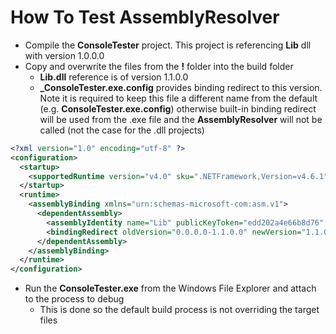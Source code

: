 # How To Test AssemblyResolver

* Compile the **ConsoleTester** project. This project is referencing **Lib** dll with version 1.0.0.0
* Copy and overwrite the files from the **!** folder into the build folder
    * **Lib.dll** reference is of version 1.1.0.0
    * **_ConsoleTester.exe.config** provides binding redirect to this version. Note it is required to keep this file a different name from the default (e.g. **ConsoleTester.exe.config**) otherwise built-in binding redirect will be used from the .exe file and the **AssemblyResolver** will not be called (not the case for the .dll projects)
~~~ xml
<?xml version="1.0" encoding="utf-8" ?>
<configuration>
  <startup>
    <supportedRuntime version="v4.0" sku=".NETFramework,Version=v4.6.1" />
  </startup>
  <runtime>
    <assemblyBinding xmlns="urn:schemas-microsoft-com:asm.v1">
      <dependentAssembly>
        <assemblyIdentity name="Lib" publicKeyToken="edd202a4e66b8d76" culture="neutral" />
        <bindingRedirect oldVersion="0.0.0.0-1.1.0.0" newVersion="1.1.0.0" />
      </dependentAssembly>
    </assemblyBinding>
  </runtime>
</configuration>
~~~
* Run the **ConsoleTester.exe** from the Windows File Explorer and attach to the process to debug
    * This is done so the default build process is not overriding the target files